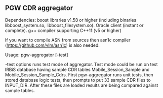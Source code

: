 <h2>PGW CDR aggregator</h2>

Dependencies:
boost libraries v1.58 or higher (including binaries libboost_system.so, libboost_filesystem.so).
Oracle client (instant or complete).
g++ compiler supporting C++11 (v5 or higher)

If you want to compile ASN from sources then asn1c compiler (https://github.com/vlm/asn1c)
is also needed.

Usage:
pgw-aggregator <conf-file> [-test]

-test options runs test mode of aggregator.
Test mode could be run on test IRBiS database having sample CDR tables Mobile_Session_Sample
and Mobile_Session_Sample_Cdrs. First pgw-aggregator runs unit tests, then stored database logic
tests, then prompts to put 33 sample CDR files to INPUT_DIR. After these files are loaded
results are being compared against sample tables.
